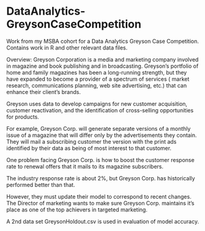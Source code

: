 # DataAnalytics-GreysonCaseCompetition
Work from my MSBA cohort for a Data Analytics Greyson Case Competition. 
Contains work in R and other relevant data files.

Overview:
Greyson Corporation is a media and marketing company involved in magazine and book publishing and in broadcasting. Greyson’s portfolio of home and family magazines has been a long-running strength, but they have expanded to become a provider of a spectrum of services ( market research, communications planning, web site advertising, etc.) that can enhance their client’s brands.

Greyson uses data to develop campaigns for new customer acquisition, customer reactivation, and the identification of cross-selling opportunities for products. 

For example, Greyson Corp. will generate separate versions of a monthly issue of a magazine that will differ only by the advertisements they contain. They will mail a subscribing customer the version with the print ads identified by their data as being of most interest to that customer.

One problem facing Greyson Corp. is how to boost the customer response rate to renewal offers that it mails to its magazine subscribers. 

The industry response rate is about 2%, but Greyson Corp. has historically performed better than that.

However, they must update their model to correspond to recent changes. The Director of marketing wants to make sure Greyson Corp. maintains it’s place as one of the top achievers in targeted marketing. 

A 2nd data set GreysonHoldout.csv is used in evaluation of model accuracy.
